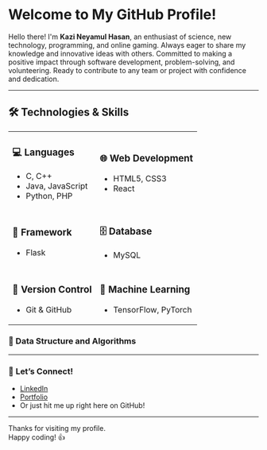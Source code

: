 # Welcome to My GitHub Profile!  

Hello there! I'm **Kazi Neyamul Hasan**, an enthusiast of science, new technology, programming, and online gaming. Always eager to share my knowledge and innovative ideas with others. Committed to making a positive impact through software development, problem-solving, and volunteering. Ready to contribute to any team or project with confidence and dedication.  

---

## 🛠️ Technologies & Skills  

<table>
  <tr>
    <td>
      <h3>💻 Languages</h3>
      <ul>
        <li>C, C++</li>
        <li>Java, JavaScript</li>
        <li>Python, PHP</li>
      </ul>
    </td>
    <td>
      <h3>🌐 Web Development</h3>
      <ul>
        <li>HTML5, CSS3</li>
        <li>React</li>
      </ul>
    </td>
  </tr>
  <tr>
    <td>
      <h3>🚀 Framework</h3>
      <ul>
        <li>Flask</li>
      </ul>
    </td>
    <td>
      <h3>🗄️ Database</h3>
      <ul>
        <li>MySQL</li>
      </ul>
    </td>
  </tr>
  <tr>
    <td>
      <h3>🔄 Version Control</h3>
      <ul>
        <li>Git & GitHub</li>
      </ul>
    </td>
    <td>
      <h3>🤖 Machine Learning</h3>
      <ul>
        <li>TensorFlow, PyTorch</li>
      </ul>
    </td>
  </tr>
</table>

### 📌 Data Structure and Algorithms  

---

### 💬 **Let’s Connect!**  
- [LinkedIn](https://www.linkedin.com/in/kazi-neyamul-hasan-1376201bb/)  
- [Portfolio](https://neyamul-hasan14.github.io/Neyamul-Hasan-Portfolio/)  
- Or just hit me up right here on GitHub!  

---

Thanks for visiting my profile.  
Happy coding! 👍  
